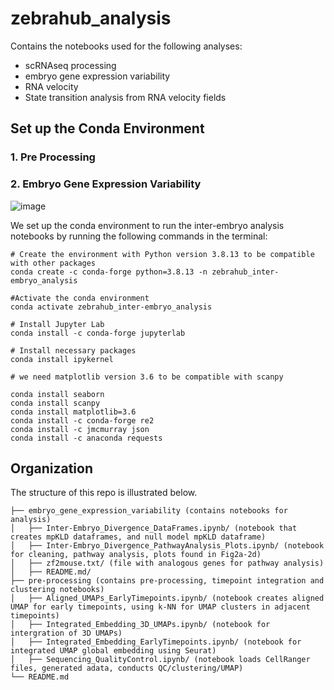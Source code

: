 # zebrahub_analysis

Contains the notebooks used for the following analyses:
* scRNAseq processing
* embryo gene expression variability
* RNA velocity
* State transition analysis from RNA velocity fields


## Set up the Conda Environment

### 1. Pre Processing


### 2. Embryo Gene Expression Variability

![image](https://user-images.githubusercontent.com/35573897/221049586-b0bc8f05-b035-4279-9116-62ebf9b97c53.png)

We set up the conda environment to run the inter-embryo analysis notebooks by running the following commands in the terminal:

```
# Create the environment with Python version 3.8.13 to be compatible with other packages
conda create -c conda-forge python=3.8.13 -n zebrahub_inter-embryo_analysis

#Activate the conda environment
conda activate zebrahub_inter-embryo_analysis

# Install Jupyter Lab
conda install -c conda-forge jupyterlab

# Install necessary packages
conda install ipykernel

# we need matplotlib version 3.6 to be compatible with scanpy

conda install seaborn
conda install scanpy
conda install matplotlib=3.6
conda install -c conda-forge re2
conda install -c jmcmurray json
conda install -c anaconda requests

```

## Organization
The structure of this repo is illustrated below. 
```
├── embryo_gene_expression_variability (contains notebooks for analysis)
│   ├── Inter-Embryo_Divergence_DataFrames.ipynb/ (notebook that creates mpKLD dataframes, and null model mpKLD dataframe)
│   ├── Inter-Embryo_Divergence_PathwayAnalysis_Plots.ipynb/ (notebook for cleaning, pathway analysis, plots found in Fig2a-2d)
│   ├── zf2mouse.txt/ (file with analogous genes for pathway analysis)
│   ├── README.md/
├── pre-processing (contains pre-processing, timepoint integration and clustering notebooks)
│   ├── Aligned_UMAPs_EarlyTimepoints.ipynb/ (notebook creates aligned UMAP for early timepoints, using k-NN for UMAP clusters in adjacent timepoints)
│   ├── Integrated_Embedding_3D_UMAPs.ipynb/ (notebook for intergration of 3D UMAPs)
│   ├── Integrated_Embedding_EarlyTimepoints.ipynb/ (notebook for integrated UMAP global embedding using Seurat)
│   ├── Sequencing_QualityControl.ipynb/ (notebook loads CellRanger files, generated adata, conducts QC/clustering/UMAP)
└── README.md
```

